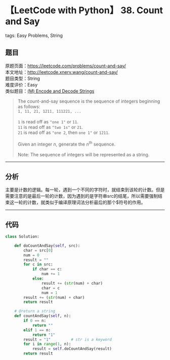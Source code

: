 # 【LeetCode with Python】 38. Count and Say
tags: Easy Problems, String

## 题目
原题页面：<https://leetcode.com/problems/count-and-say/><br/>
本文地址：<http://leetcode.xnerv.wang/count-and-say/><br/>
题目类型：String<br/>
难度评价：Easy<br/>
类似题目：[(M) Encode and Decode Strings](/encode-and-decode-strings/)<br/>

> The count-and-say sequence is the sequence of integers beginning as follows:<br/>
> `1, 11, 21, 1211, 111221, ...`<br/>
><br/>
> `1` is read off as `"one 1"` or `11`.<br/>
> `11` is read off as `"two 1s"` or `21`.<br/>
> `21` is read off as `"one 2`, then `one 1"` or `1211`.<br/>
><br/>
> Given an integer *n*, generate the *n*<sup>th</sup> sequence.<br/>
><br/>
> Note: The sequence of integers will be represented as a string.<br/>

<!-- more -->

---
## 分析
主要是计数的逻辑。每一轮，遇到一个不同的字符时，就结束到该轮的计数。但是需要注意的是最后一轮的计数，因为遇到的是字符串src的结尾，所以需要强制结束这一轮的计数，就类似于编译原理词法分析最后的那个$符号的作用。<br/>

---
## 代码
``` python
class Solution:

    def doCountAndSay(self, src):
        char = src[0]
        num = 0
        result = ""
        for c in src:
            if char == c:
                num += 1
            else:
                result += (str(num) + char)
                char = c
                num = 1
        result += (str(num) + char)
        return result

    # @return a string
    def countAndSay(self, n):
        if 0 == n:
            return ""
        elif 1 == n:
            return "1"
        result = "1"         # str is a keyword
        for i in range(1, n):
            result = self.doCountAndSay(result)
        return result
```
